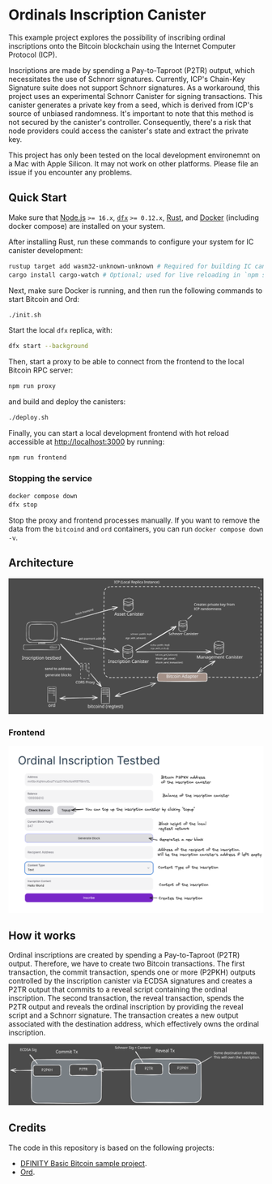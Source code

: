 # Ordinals Inscription Canister

This example project explores the possibility of inscribing ordinal inscriptions onto the Bitcoin blockchain using the Internet Computer Protocol (ICP).

Inscriptions are made by spending a Pay-to-Taproot (P2TR) output, which necessitates the use of Schnorr signatures. Currently, ICP's Chain-Key Signature suite does not support Schnorr signatures. As a workaround, this project uses an experimental Schnorr Canister for signing transactions. This canister generates a private key from a seed, which is derived from ICP's source of unbiased randomness. It's important to note that this method is not secured by the canister's controller. Consequently, there's a risk that node providers could access the canister's state and extract the private key.

This project has only been tested on the local development environemnt on a Mac with Apple Silicon. It may not work on other platforms. Please file an issue if you encounter any problems.

## Quick Start

Make sure that [Node.js](https://nodejs.org/en/) `>= 16.x`, [`dfx`](https://internetcomputer.org/docs/current/developer-docs/build/install-upgrade-remove) `>= 0.12.x`, [Rust](https://www.rust-lang.org/tools/install), and [Docker](https://docs.docker.com/get-docker/) (including docker compose) are installed on your system.

After installing Rust, run these commands to configure your system for IC canister development:

```sh
rustup target add wasm32-unknown-unknown # Required for building IC canisters
cargo install cargo-watch # Optional; used for live reloading in `npm start`
```

Next, make sure Docker is running, and then run the following commands to start Bitcoin and Ord:

```sh
./init.sh
```
Start the local `dfx` replica, with:

```sh
dfx start --background
```

Then, start a proxy to be able to connect from the frontend to the local Bitcoin RPC server:

```sh
npm run proxy
```

and build and deploy the canisters:

```sh
./deploy.sh
```

Finally, you can start a local development frontend with hot reload accessible at [http://localhost:3000](http://localhost:3000) by running:

```sh
npm run frontend
```

### Stopping the service

```sh
docker compose down
dfx stop
```

Stop the proxy and frontend processes manually.
If you want to remove the data from the `bitcoind` and `ord` containers, you can run `docker compose down -v`.

## Architecture 

![Architecture](/docs/inscriptions_architecture.svg)

### Frontend

![Frontend](/docs/frontend.png)


## How it works

Ordinal inscriptions are created by spending a Pay-to-Taproot (P2TR) output. Therefore, we have to create two Bitcoin transactions. The first transaction, the commit transaction, spends one or more (P2PKH) outputs controlled by the inscription canister via ECDSA signatures and creates a P2TR output that commits to a reveal script containing the ordinal inscription. The second transaction, the reveal transaction, spends the P2TR output and reveals the ordinal inscription by providing the reveal script and a Schnorr signature. The transaction creates a new output associated with the destination address, which effectively owns the ordinal inscription.

![Transactions](/docs/transactions.svg)


## Credits

The code in this repository is based on the following projects:

- [DFINITY Basic Bitcoin sample project](https://github.com/dfinity/examples/tree/master/rust/basic_bitcoin).
- [Ord](https://github.com/ordinals/ord).